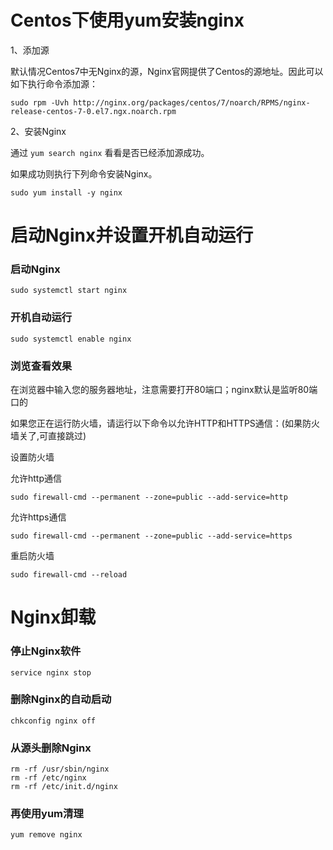 # Centos下使用yum安装nginx

1、添加源

默认情况Centos7中无Nginx的源，Nginx官网提供了Centos的源地址。因此可以如下执行命令添加源：

`sudo rpm -Uvh http://nginx.org/packages/centos/7/noarch/RPMS/nginx-release-centos-7-0.el7.ngx.noarch.rpm`

2、安装Nginx

通过 `yum search nginx` 看看是否已经添加源成功。

如果成功则执行下列命令安装Nginx。

`sudo yum install -y nginx`
 

# 启动Nginx并设置开机自动运行

### 启动Nginx
```
sudo systemctl start nginx
```

### 开机自动运行
```
sudo systemctl enable nginx
```

### 浏览查看效果

在浏览器中输入您的服务器地址，注意需要打开80端口；nginx默认是监听80端口的

如果您正在运行防火墙，请运行以下命令以允许HTTP和HTTPS通信：(如果防火墙关了,可直接跳过)

设置防火墙

允许http通信

`sudo firewall-cmd --permanent --zone=public --add-service=http`

允许https通信

`sudo firewall-cmd --permanent --zone=public --add-service=https`

重启防火墙

`sudo firewall-cmd --reload`

# Nginx卸载

### 停止Nginx软件

`service nginx stop`

### 删除Nginx的自动启动

`chkconfig nginx off`

### 从源头删除Nginx

```
rm -rf /usr/sbin/nginx
rm -rf /etc/nginx
rm -rf /etc/init.d/nginx
```

### 再使用yum清理

`yum remove nginx`